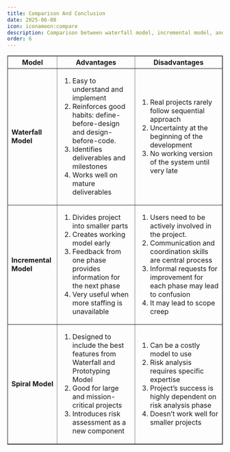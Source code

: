 ```yaml
---
title: Comparison And Conclusion
date: 2025-06-08
icon: iconamoon:compare
description: Comparison between waterfall model, incremental model, and spiral model.
order: 6
---
```


<table border="1">
  <thead>
    <tr>
      <th>Model</th>
      <th>Advantages</th>
      <th>Disadvantages</th>
    </tr>
  </thead>
  <tbody>
    <tr>
      <td><strong>Waterfall Model</strong></td>
      <td>
        <ol>
          <li>Easy to understand and implement</li>
          <li>Reinforces good habits: define-before-design and design-before-code.</li>
          <li>Identifies deliverables and milestones</li>
          <li>Works well on mature deliverables</li>
        </ol>
      </td>
      <td>
        <ol>
          <li>Real projects rarely follow sequential approach</li>
          <li>Uncertainty at the beginning of the development</li>
          <li>No working version of the system until very late</li>
        </ol>
      </td>
    </tr>
    <tr>
      <td><strong>Incremental Model</strong></td>
      <td>
        <ol>
          <li>Divides project into smaller parts</li>
          <li>Creates working model early</li>
          <li>Feedback from one phase provides information for the next phase</li>
          <li>Very useful when more staffing is unavailable</li>
        </ol>
      </td>
      <td>
        <ol>
          <li>Users need to be actively involved in the project.</li>
          <li>Communication and coordination skills are central process</li>
          <li>Informal requests for improvement for each phase may lead to confusion</li>
          <li>It may lead to scope creep</li>
        </ol>
      </td>
    </tr>
    <tr>
      <td><strong>Spiral Model</strong></td>
      <td>
        <ol>
          <li>Designed to include the best features from Waterfall and Prototyping Model</li>
          <li>Good for large and mission-critical projects</li>
          <li>Introduces risk assessment as a new component</li>
        </ol>
      </td>
      <td>
        <ol>
          <li>Can be a costly model to use</li>
          <li>Risk analysis requires specific expertise</li>
          <li>Project’s success is highly dependent on risk analysis phase</li>
          <li>Doesn’t work well for smaller projects</li>
        </ol>
      </td>
    </tr>
  </tbody>
</table>

